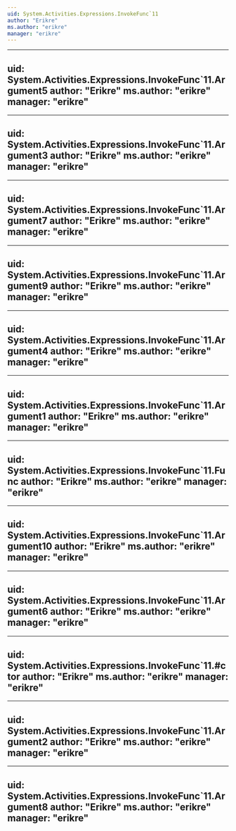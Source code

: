 ```yaml
---
uid: System.Activities.Expressions.InvokeFunc`11
author: "Erikre"
ms.author: "erikre"
manager: "erikre"
---
```


---
uid: System.Activities.Expressions.InvokeFunc`11.Argument5
author: "Erikre"
ms.author: "erikre"
manager: "erikre"
---

---
uid: System.Activities.Expressions.InvokeFunc`11.Argument3
author: "Erikre"
ms.author: "erikre"
manager: "erikre"
---

---
uid: System.Activities.Expressions.InvokeFunc`11.Argument7
author: "Erikre"
ms.author: "erikre"
manager: "erikre"
---

---
uid: System.Activities.Expressions.InvokeFunc`11.Argument9
author: "Erikre"
ms.author: "erikre"
manager: "erikre"
---

---
uid: System.Activities.Expressions.InvokeFunc`11.Argument4
author: "Erikre"
ms.author: "erikre"
manager: "erikre"
---

---
uid: System.Activities.Expressions.InvokeFunc`11.Argument1
author: "Erikre"
ms.author: "erikre"
manager: "erikre"
---

---
uid: System.Activities.Expressions.InvokeFunc`11.Func
author: "Erikre"
ms.author: "erikre"
manager: "erikre"
---

---
uid: System.Activities.Expressions.InvokeFunc`11.Argument10
author: "Erikre"
ms.author: "erikre"
manager: "erikre"
---

---
uid: System.Activities.Expressions.InvokeFunc`11.Argument6
author: "Erikre"
ms.author: "erikre"
manager: "erikre"
---

---
uid: System.Activities.Expressions.InvokeFunc`11.#ctor
author: "Erikre"
ms.author: "erikre"
manager: "erikre"
---

---
uid: System.Activities.Expressions.InvokeFunc`11.Argument2
author: "Erikre"
ms.author: "erikre"
manager: "erikre"
---

---
uid: System.Activities.Expressions.InvokeFunc`11.Argument8
author: "Erikre"
ms.author: "erikre"
manager: "erikre"
---

